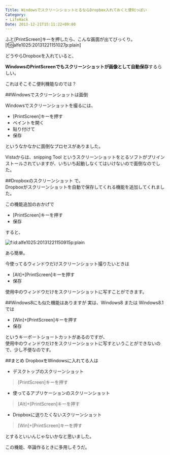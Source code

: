 ```yaml
---
Title: WindowsでスクリーンショットとるならDropbox入れておくと便利っぽい
Category:
- LifeHack
Date: 2013-12-21T15:11:22+09:00
---
```



ふと[PrintScreen]キーを押したら、こんな画面が出てびっくり。
[f:id:alfe1025:20131221151027p:plain]


どうやらDropboxを入れていると、

**WindowsのPrintScreenでもスクリーンショットが画像として自動保存**するらしい。  


これはそこそこ便利機能なのでは？

##Windowsでスクリーンショットは面倒

Windowsでスクリーンショットを撮るには、

- [PrintScreen]キーを押す
- ペイントを開く
- 貼り付けて
- 保存

というなかなかに面倒なプロセスがありました。

Vistaからは、snipping Tool というスクリーンショットをとるソフトがプリインストールされていますが、いちいち起動しなくてはいけないので面倒なのでした。

##Dropboxのスクリーンショット
で。  
Dropboxがスクリーンショットを自動で保存してくれる機能を追加してくれました。

この機能追加のおかげで

- [PrintScreen]キーを押す
- 保存

すると、

<img src="https://cdn-ak.f.st-hatena.com/images/fotolife/a/alfe1025/20131221/20131221150915.png" alt="f:id:alfe1025:20131221150915p:plain" title="f:id:alfe1025:20131221150915p:plain" class="hatena-fotolife" itemprop="image">

あら簡単。

今使ってるウィンドウだけスクリーンショット撮りたいときは

- [Alt]+[PrintScreen]キーを押す
- 保存

使用中のウィンドウだけをスクリーンショットに写すことができます。

##Windows8にも似た機能はありますが
実は、Windows8 または Windows8.1 では

- [Win]+[PrintScreen]キーを押す
- 保存

というキーボートショートカットがあるのですが、  
使用中のウィンドウだけをスクリーンショットに写すということができないので、少し不便なのです。


##まとめ
DropboxをWindowsに入れてる人は

- デスクトップのスクリーンショット
> [PrintScreen]キーを押す

- 使ってるアプリケーションのスクリーンショット
> [Alt]+[PrintScreen]キーを押す

- Dropboxに送りたくないスクリーンショット
> [Win]+[PrintScreen]キーを押す

とするといいんじゃないかなと思いました。

この機能、卒論作るときに多用しそうだ。


 
